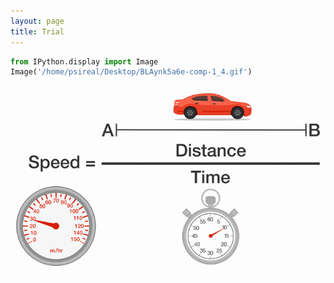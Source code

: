 ```yaml
---
layout: page
title: Trial
---
```



```python
from IPython.display import Image
Image('/home/psireal/Desktop/BLAynk5a6e-comp-1_4.gif')
```



![trial](_images\pSFqt3l24y-comp-1_3.gif)



